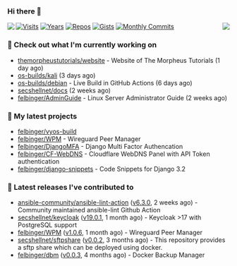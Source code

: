 ### Hi there 👋

<img align="left" src="https://github-readme-stats.vercel.app/api?username=felbinger&theme=dark">
<img align="right" src="https://github-readme-stats.vercel.app/api/top-langs/?username=felbinger&theme=dark">

[![Visits](https://badges.pufler.dev/visits/felbinger/felbinger?style=flat-square&color=black&logo=github)](https://github.com/felbinger)
[![Years](https://badges.pufler.dev/years/felbinger?style=flat-square&color=black&logo=github)](https://github.com/felbinger)
[![Repos](https://badges.pufler.dev/repos/felbinger?style=flat-square&color=black&logo=github)](https://github.com/felbinger?tab=repositories)
[![Gists](https://badges.pufler.dev/gists/felbinger?style=flat-square&color=black&logo=github)](https://gist.github.com/felbinger)
[![Monthly Commits](https://badges.pufler.dev/commits/monthly/felbinger?style=flat-square&color=black&logo=github)](https://github.com/felbinger)

### :construction_worker: Check out what I'm currently working on

- [themorpheustutorials/website](https://github.com/themorpheustutorials/website) - Website of The Morpheus Tutorials (1 day ago)
- [os-builds/kali](https://github.com/os-builds/kali) (3 days ago)
- [os-builds/debian](https://github.com/os-builds/debian) - Live Build in GitHub Actions (6 days ago)
- [secshellnet/docs](https://github.com/secshellnet/docs) (2 weeks ago)
- [felbinger/AdminGuide](https://github.com/felbinger/AdminGuide) - Linux Server Administrator Guide (2 weeks ago)

### :seedling: My latest projects

- [felbinger/vyos-build](https://github.com/felbinger/vyos-build)
- [felbinger/WPM](https://github.com/felbinger/WPM) - Wireguard Peer Manager
- [felbinger/DjangoMFA](https://github.com/felbinger/DjangoMFA) - Django Multi Factor Authencation
- [felbinger/CF-WebDNS](https://github.com/felbinger/CF-WebDNS) - Cloudflare WebDNS Panel with API Token authentication
- [felbinger/django-snippets](https://github.com/felbinger/django-snippets) - Code Snippets for Django 3.2

### :telescope: Latest releases I've contributed to

- [ansible-community/ansible-lint-action](https://github.com/ansible-community/ansible-lint-action) ([v6.3.0](https://github.com/ansible-community/ansible-lint-action/releases/tag/v6.3.0), 2 weeks ago) - Community maintained ansible-lint Github Action
- [secshellnet/keycloak](https://github.com/secshellnet/keycloak) ([v19.0.1](https://github.com/secshellnet/keycloak/releases/tag/v19.0.1), 1 month ago) - Keycloak &gt;17 with PostgreSQL support
- [felbinger/WPM](https://github.com/felbinger/WPM) ([v1.0.6](https://github.com/felbinger/WPM/releases/tag/v1.0.6), 1 month ago) - Wireguard Peer Manager
- [secshellnet/sftpshare](https://github.com/secshellnet/sftpshare) ([v0.0.2](https://github.com/secshellnet/sftpshare/releases/tag/v0.0.2), 3 months ago) - This repository provides a sftp share which can be deployed using docker.
- [felbinger/dbm](https://github.com/felbinger/dbm) ([v0.0.3](https://github.com/felbinger/dbm/releases/tag/v0.0.3), 4 months ago) - Docker Backup Manager
